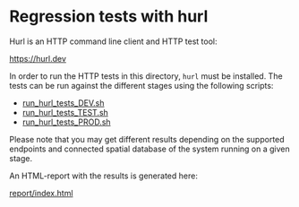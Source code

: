 # Regression tests with hurl

Hurl is an HTTP command line client and HTTP test tool:

https://hurl.dev

In order to run the HTTP tests in this directory, `hurl` must be installed.
The tests can be run against the different stages using the following scripts:

* [run_hurl_tests_DEV.sh](./run_hurl_tests_DEV.sh)
* [run_hurl_tests_TEST.sh](./run_hurl_tests_TEST.sh)
* [run_hurl_tests_PROD.sh](./run_hurl_tests_PROD.sh)

Please note that you may get different results depending on the supported endpoints and connected spatial database of the system running on a given stage.

An HTML-report with the results is generated here:

[report/index.html](./report/index.html)


